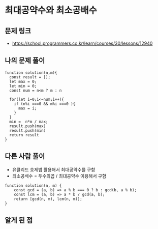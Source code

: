 # 최대공약수와 최소공배수

## 문제 링크

- https://school.programmers.co.kr/learn/courses/30/lessons/12940

## 나의 문제 풀이

```Js
function solution(n,m){
  const result = [];
  let max = 0;
  let min = 0;
  const num = n<m ? m : n

  for(let i=0;i<=num;i++){
    if (n%i ===0 && m%i ===0 ){
      max = i;
    }
  }
  min =  n*m / max;
  result.push(max)
  result.push(min)
  return result
}
```

## 다른 사람 풀이

- 유클리드 호제법 활용해서 최대공약수를 구함
- 최소공배수 = 두수의곱 / 최대공약수 이용해서 구함

```Js
function solution(n, m) {
    const gcd = (a, b) => a % b === 0 ? b : gcd(b, a % b);
    const lcm = (a, b) => a * b / gcd(a, b);
    return [gcd(n, m), lcm(n, m)];
}
```

## 알게 된 점
